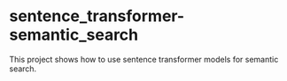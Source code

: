 # sentence_transformer-semantic_search
This project shows how to use sentence transformer models for semantic search. 
